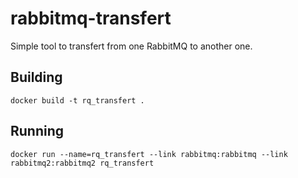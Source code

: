 # rabbitmq-transfert

Simple tool to transfert from one RabbitMQ to another one.

## Building

    docker build -t rq_transfert .

## Running

    docker run --name=rq_transfert --link rabbitmq:rabbitmq --link rabbitmq2:rabbitmq2 rq_transfert

